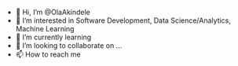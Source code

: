 - 👋 Hi, I’m @OlaAkindele
- 👀 I’m interested in Software Development, Data Science/Analytics, Machine Learning
- 🌱 I’m currently learning 
- 💞️ I’m looking to collaborate on ...
- 📫 How to reach me 

<!---
OlaAkindele/OlaAkindele is a ✨ special ✨ repository because its `README.md` (this file) appears on your GitHub profile.
You can click the Preview link to take a look at your changes.
--->
